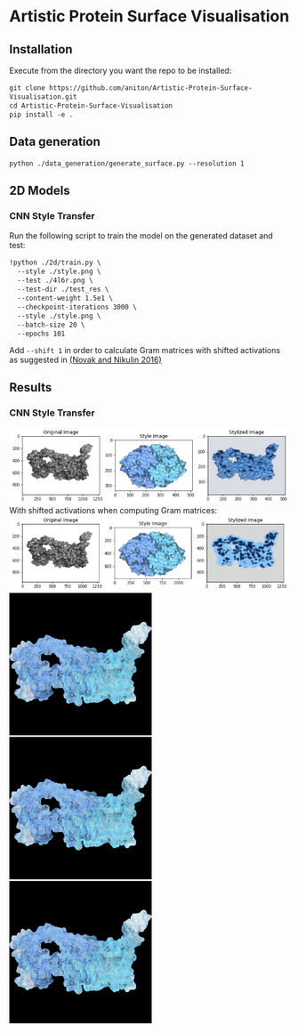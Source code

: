 # Artistic Protein Surface Visualisation

## Installation

Execute from the directory you want the repo to be installed:

```
git clone https://github.com/aniton/Artistic-Protein-Surface-Visualisation.git
cd Artistic-Protein-Surface-Visualisation
pip install -e .
```


## Data generation

```
python ./data_generation/generate_surface.py --resolution 1
```
## 2D Models

### CNN Style Transfer

Run the following script to train the model on the generated dataset and test:

```
!python ./2d/train.py \
  --style ./style.png \
  --test ./4l6r.png \
  --test-dir ./test_res \
  --content-weight 1.5e1 \
  --checkpoint-iterations 3000 \
  --style ./style.png \
  --batch-size 20 \
  --epochs 101
  ``` 
 Add  `--shift 1` in order to calculate Gram matrices with shifted activations as suggested in [(Novak and Nikulin 2016)](https://arxiv.org/pdf/1605.04603.pdf)
 
 ## Results
 ### CNN Style Transfer
![Screenshot](./results/cnn.png) <br>
With shifted activations when computing Gram matrices: <br>
![Screenshot](./results/shift.png)
![Alt Text](./results/result3d.gif)![Alt Text](./results/result3d.gif)![Alt Text](./results/result3d.gif)
